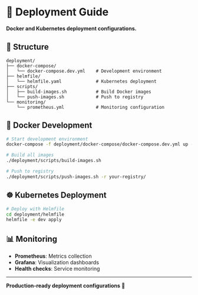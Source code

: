 # 🚀 Deployment Guide

**Docker and Kubernetes deployment configurations.**

## 📁 Structure

```
deployment/
├── docker-compose/
│   └── docker-compose.dev.yml    # Development environment
├── helmfile/
│   └── helmfile.yaml             # Kubernetes deployment
├── scripts/
│   ├── build-images.sh           # Build Docker images
│   └── push-images.sh            # Push to registry
└── monitoring/
    └── prometheus.yml            # Monitoring configuration
```

## 🐳 Docker Development

```bash
# Start development environment
docker-compose -f deployment/docker-compose/docker-compose.dev.yml up -d

# Build all images
./deployment/scripts/build-images.sh

# Push to registry
./deployment/scripts/push-images.sh -r your-registry/
```

## ☸️ Kubernetes Deployment

```bash
# Deploy with Helmfile
cd deployment/helmfile
helmfile -e dev apply
```

## 📊 Monitoring

- **Prometheus**: Metrics collection
- **Grafana**: Visualization dashboards
- **Health checks**: Service monitoring

---

**Production-ready deployment configurations** 🚀